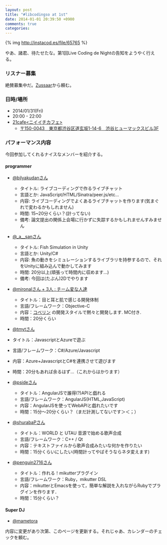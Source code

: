 ```yaml
---
layout: post
title: "#libcodingso at 1st"
date: 2014-01-01 20:39:50 +0900
comments: true
categories: 
---
```


{% img http://instacod.es/file/65765 %}

やあ、諸君、待たせたな。第1回Live Coding de Nightの告知をようやく行える。

### リスナー募集

絶賛募集中だ。[Zussaar](http://www.zusaar.com/event/2947012)から頼む。

### 日時/場所

 - 2014/01/31(Fri)
 - 20:00 - 22:00
 - [21cafe<ニイイチカフェ>](http://www.ni-ichicafe.com/)
     - [〒150-0043　東京都渋谷区道玄坂1-14-6　渋谷ヒューマックスビル3F](https://maps.google.com/maps?q=%E3%80%92150-0043%E3%80%80%E6%9D%B1%E4%BA%AC%E9%83%BD%E6%B8%8B%E8%B0%B7%E5%8C%BA%E9%81%93%E7%8E%84%E5%9D%821-14-6%E3%80%80%E6%B8%8B%E8%B0%B7%E3%83%92%E3%83%A5%E3%83%BC%E3%83%9E%E3%83%83%E3%82%AF%E3%82%B9%E3%83%93%E3%83%AB3F&hl=ja&ie=UTF8&sll=37.0625,-95.677068&sspn=43.307813,78.662109&hnear=%E6%97%A5%E6%9C%AC,+%E6%9D%B1%E4%BA%AC%E9%83%BD%E6%B8%8B%E8%B0%B7%E5%8C%BA%E9%81%93%E7%8E%84%E5%9D%82%EF%BC%91%E4%B8%81%E7%9B%AE%EF%BC%91%EF%BC%94%E2%88%92%EF%BC%96+%E4%BD%8F%E5%8F%8B%E4%B8%8D%E5%8B%95%E7%94%A3%E6%B8%8B%E8%B0%B7%E3%83%92%E3%83%A5%E3%83%BC%E3%83%9E%E3%83%83%E3%82%AF%E3%82%B9%E3%83%93%E3%83%AB&t=m&z=16)


### パフォーマンス内容

今回参加してくれるナイスなメンバーを紹介する。


#### programmer

- [@bilyakudanさん](https://twitter.com/bilyakudan)
  - タイトル: ライブコーディングで作るライブチャット
  - 言語とか: JavaScript/HTML/Sinatra/peer.js/etc...
  - 内容: ライブコーディングでよくあるライブチャットを作ります(気まぐれで変わるかもしれません)
  - 時間: 15~20分くらい？(計ってない)
  - 備考: 論文提出の関係上会場に行かずに失踪するかもしれませんすみません

- [@_a__sanさん](https://twitter.com/_a__san)
  - タイトル: Fish Simulation in Unity
  - 言語とか: Unity/C#
  - 内容: 魚の動きをシミュレーションするライブラリを持参するので、それをUnityに組み込んで動かしてみます
  - 時間: 20分以上(頑張って時間内に収めます...)
  - 備考: 今回は(たぶん)2Dでやります

- [@mironalさん + 3人 : チーム変な人達](https://twitter.com/mironal)
  - タイトル：目と耳と肌で感じる開発体制
  - 言語/フレームワーク：Objective-C
  - 内容：[コベリン](http://covelline.com/) の開発スタイルで黙々と開発します. MC付き.
  - 時間：20分くらい

- [@tmytさん](https://twitter.com/tmyt)
 - タイトル：JavascriptとAzureで遊ぶ
 - 言語/フレームワーク：C#/Azure/Javascript
 - 内容：Azure+JavascriptとC#を連携させて遊びます
 - 時間：20分もあれば余るはず…（これからはかります）

- [@psideさん](https://twitter.com/pside)
  - タイトル：AngularJSで誰得(?)APIと戯れる
  - 言語/フレームワーク：AngularJS(HTML,JavaScript)
  - 内容：AngularJSを使ってWebAPIと戯れたいです
  - 時間：15分〜20分くらい？（まだ計測してないです＞＜；）

- [@shurabaPさん](https://twitter.com/shurabaP)
  - タイトル：WORLD と UTAU 音源で始める歌声合成
  - 言語/フレームワーク：C++ / Qt
  - 内容：テキストファイルから歌声合成みたいな何かを作りたい
  - 時間：15分くらいにしたい(時間計ってやばそうならネタ変えます)

- [@penguin2716さん](https://twitter.com/penguin2716)
  - タイトル：作れる！mikutterプラグイン
  - 言語/フレームワーク：Ruby，mikutter DSL
  - 内容：mikutterとEmacsを使って，簡単な解説を入れながらRubyでプラグインを作ります．
  - 時間：15分くらい？


#### Super DJ

 - [@mametora](https://twitter.com/mametora)


内容に変更があり次第、このページを更新する。それじゃあ、カレンダーのチェックを頼む。
